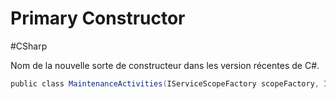 # Primary Constructor
#CSharp 

Nom de la nouvelle sorte de constructeur dans les version récentes de C#. 

```C#
public class MaintenanceActivities(IServiceScopeFactory scopeFactory, IConfiguration configuration) : IHostedService, IDisposable
```